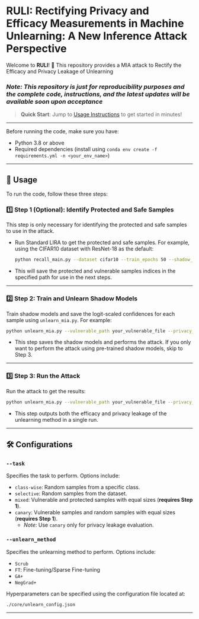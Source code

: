 #  RULI: Rectifying Privacy and Efficacy Measurements in Machine Unlearning: A New Inference Attack Perspective

Welcome to **RULI**! 🎉 This repository provides a MIA attack to Rectify the Efficacy and Privacy Leakage of Unlearning


### _Note: This repository is just for reproducibility purposes and the complete code, instructions, and the latest updates will be available soon upon acceptance_


> **Quick Start**: Jump to [Usage Instructions](#-usage) to get started in minutes!

---

Before running the code, make sure you have:
-  Python 3.8 or above
-  Required dependencies (install using `conda env create -f requirements.yml -n <your_env_name>`)

---


## 🚀 Usage

To run the code, follow these three steps:

### 1️⃣ **Step 1 (Optional)**: Identify Protected and Safe Samples
This step is only necessary for identifying the protected and safe samples to use in the attack.

- Run Standard LIRA to get the protected and safe samples. For example, using the CIFAR10 dataset with ResNet-18 as the default:
  ```bash
  python recall_main.py --dataset cifar10 --train_epochs 50 --shadow_num 128 --device your_device --result_path your_path
  ```
- This will save the protected and vulnerable samples indices in the specified path for use in the next steps.

---

### 2️⃣ **Step 2**: Train and Unlearn Shadow Models
Train shadow models and save the logit-scaled confidences for each sample using `unlearn_mia.py`. For example:

  ```bash
  python unlearn_mia.py --vulnerable_path your_vulnerable_file --privacy_path your_protected_file --dataset cifar10 --shadow_num 90 --device your_device --return_accuracy --task mixed --train_shadow --unlearn_method Scrub
  ```
- This step saves the shadow models and performs the attack. If you only want to perform the attack using pre-trained shadow models, skip to Step 3.

---

### 3️⃣ **Step 3**: Run the Attack
Run the attack to get the results:

  ```bash
  python unlearn_mia.py --vulnerable_path your_vulnerable_file --privacy_path your_protected_file --dataset cifar10  --device your_device --return_accuracy --task mixed --unlearn_method Scrub --saved_results your_saved_results
  ```
- This step outputs both the efficacy and privacy leakage of the unlearning method in a single run.

---


## 🛠 Configurations

### `--task`
Specifies the task to perform. Options include:
- `class-wise`: Random samples from a specific class.
- `selective`: Random samples from the dataset.
- `mixed`: Vulnerable and protected samples with equal sizes (**requires Step 1**).
- `canary`: Vulnerable samples and random samples with equal sizes (**requires Step 1**). 
  - *Note*: Use `canary` only for privacy leakage evaluation.

### `--unlearn_method`
Specifies the unlearning method to perform. Options include:
- `Scrub`
- `FT`: Fine-tuning/Sparse Fine-tuning
- `GA+`
- `NegGrad+`


Hyperparameters can be specified using the configuration file located at:
```
./core/unlearn_config.json
```

---

